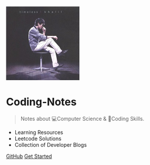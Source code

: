 ![logo](_images/fong.jpg ':size=100')

# Coding-Notes

> Notes about 💻Computer Science & 📝Coding Skills.

* Learning Resources
* Leetcode Solutions
* Collection of Developer Blogs

[GitHub](https://github.com/abelsu7/Coding-Notes)
[Get Started](/languages)